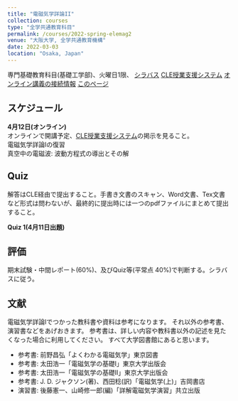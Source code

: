 ```yaml
---
title: "電磁気学詳論II"
collection: courses
type: "全学共通教育科目"
permalink: /courses/2022-spring-elemag2
venue: "大阪大学, 全学共通教育機構"
date: 2022-03-03
location: "Osaka, Japan"
---
```


専門基礎教育科目(基礎工学部)、火曜日1限、
[シラバス](https://koan.osaka-u.ac.jp/campusweb/campussquare.do?_flowId=SYW4201600-flow&nendo=2022&j_s_cd=13&j_cd=138129&langkbn=j)
[CLE授業支援システム](https://www.cle.osaka-u.ac.jp/webapps/blackboard/content/listContentEditable.jsp?content_id=_1248597_1&course_id=_154790_1)
[オンライン講義の接続情報](https://www.cle.osaka-u.ac.jp/webapps/blackboard/content/listContentEditable.jsp?content_id=_1248597_1&course_id=_154790_1&mode=reset)
[このページ](https://stsykw.github.io/courses/2022-spring-elemag2)


スケジュール
----------
**4月12日(オンライン)**  
オンラインで開講予定、[CLE授業支援システム](https://www.cle.osaka-u.ac.jp/webapps/blackboard/content/listContentEditable.jsp?content_id=_1248597_1&course_id=_154790_1)の掲示を見ること。  
電磁気学詳論Iの復習  
真空中の電磁波: 波動方程式の導出とその解  




Quiz
----

解答はCLE経由で提出すること。手書き文書のスキャン、Word文書、Tex文書など形式は問わないが、最終的に提出時には一つのpdfファイルにまとめて提出すること。

**Quiz 1(4月11日出題)**


評価
-----
期末試験・中間レポート(60%)、及びQuiz等(平常点 40%)で判断する。シラバスに従う。


文献
-----
電磁気学詳論Iでつかった教科書や資料は参考になります。
それ以外の参考書、演習書などをあげおきます。
参考書は、詳しい内容や教科書以外の記述を見たくなった場合に利用してください。
すべて大学図書館にあると思います。
* 参考書: 前野昌弘「よくわかる電磁気学」東京図書
* 参考書: 太田浩一「電磁気学の基礎I」東京大学出版会
* 参考書: 太田浩一「電磁気学の基礎II」東京大学出版会
* 参考書: J. D. ジャクソン(著)、西田稔(訳)「電磁気学(上)」吉岡書店
* 演習書: 後藤憲一、山崎修一郎(編)「詳解電磁気学演習」共立出版
